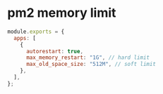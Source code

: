 # pm2 memory limit

```js
module.exports = {
  apps: [
    {
      autorestart: true,
      max_memory_restart: "1G", // hard limit
      max_old_space_size: "512M", // soft limit
    },
  ],
};
```
